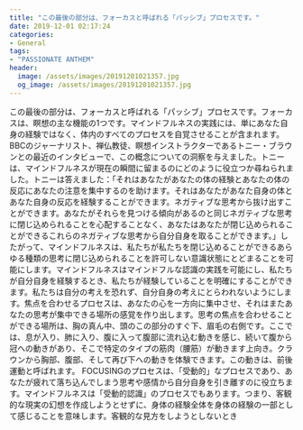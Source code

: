 ```yaml
---
title: "この最後の部分は、フォーカスと呼ばれる「パッシブ」プロセスです。"
date: 2019-12-01 02:17:24
categories:
- General
tags:
- "PASSIONATE ANTHEM"
header:
  image: /assets/images/20191201021357.jpg
  og_image: /assets/images/20191201021357.jpg
---
```


この最後の部分は、フォーカスと呼ばれる「パッシブ」プロセスです。フォーカスは、瞑想の主な機能の1つです。マインドフルネスの実践には、単にあなた自身の経験ではなく、体内のすべてのプロセスを自覚させることが含まれます。 BBCのジャーナリスト、禅仏教徒、瞑想インストラクターであるトニー・ブラウンとの最近のインタビューで、この概念についての洞察を与えました。トニーは、マインドフルネスが現在の瞬間に留まるのにどのように役立つか尋ねられました。トニーは答えました：「それはあなたがあなたの体の経験とあなたの体の反応にあなたの注意を集中するのを助けます。それはあなたがあなた自身の体とあなた自身の反応を経験することができます。ネガティブな思考から抜け出すことができます。あなたがそれらを見つける傾向があるのと同じネガティブな思考に閉じ込められることを心配することなく、あなたはあなたが閉じ込められることができるこれらのネガティブな思考から自分自身を取ることができます。」したがって、マインドフルネスは、私たちが私たちを閉じ込めることができるあらゆる種類の思考に閉じ込められることを許可しない意識状態にとどまることを可能にします。マインドフルネスはマインドフルな認識の実践を可能にし、私たちが自分自身を経験するとき、私たちが経験していることを明確にすることができます。私たちは自分の考えを恐れず、自分自身の考えにとらわれないようにします。焦点を合わせるプロセスは、あなたの心を一方向に集中させ、それはまたあなたの思考が集中できる場所の感覚を作り出します。思考の焦点を合わせることができる場所は、胸の真ん中、頭のこの部分のすぐ下、眉毛の右側です。ここでは、息が入り、肺に入り、腹に入って腹部に流れ込む動きを感じ、続いて腹から冠への動きがあり、そこで特定のタイプの筋肉（腰筋）が動きます上向き。クラウンから胸部、腹部、そして再び下への動きを体験できます。この動きは、前後運動と呼ばれます。 FOCUSINGのプロセスは、「受動的」なプロセスであり、あなたが疲れて落ち込んでしまう思考や感情から自分自身を引き離すのに役立ちます。マインドフルネスは「受動的認識」のプロセスでもあります。つまり、客観的な現実の幻想を作成しようとせずに、身体の経験全体を身体の経験の一部として感じることを意味します。客観的な見方をしようとしないとき
